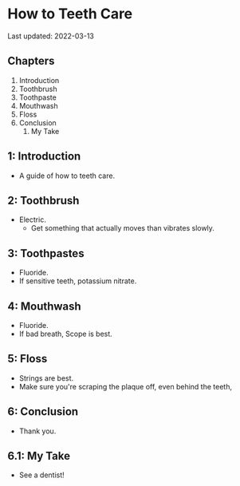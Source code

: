 # How to Teeth Care

Last updated: 2022-03-13

## Chapters

1. Introduction
2. Toothbrush
3. Toothpaste
4. Mouthwash
5. Floss
6. Conclusion
   1. My Take

## 1: Introduction

- A guide of how to teeth care.

## 2: Toothbrush

- Electric.
  - Get something that actually moves than vibrates slowly.

## 3: Toothpastes

- Fluoride.
- If sensitive teeth, potassium nitrate.

## 4: Mouthwash

- Fluoride.
- If bad breath, Scope is best.

## 5: Floss

- Strings are best.
- Make sure you're scraping the plaque off, even behind the teeth,

## 6: Conclusion

- Thank you.

## 6.1: My Take

- See a dentist!